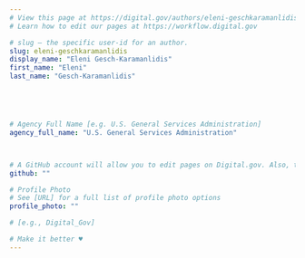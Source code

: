 ```yaml
---
# View this page at https://digital.gov/authors/eleni-geschkaramanlidis
# Learn how to edit our pages at https://workflow.digital.gov

# slug — the specific user-id for an author.
slug: eleni-geschkaramanlidis
display_name: "Eleni Gesch-Karamanlidis"
first_name: "Eleni"
last_name: "Gesch-Karamanlidis"





# Agency Full Name [e.g. U.S. General Services Administration]
agency_full_name: "U.S. General Services Administration"



# A GitHub account will allow you to edit pages on Digital.gov. Also, the image used in your GitHub account can be used to populate your digital.gov profile photo. Learn more about getting a Github account at [URL]
github: ""

# Profile Photo
# See [URL] for a full list of profile photo options
profile_photo: ""

# [e.g., Digital_Gov]

# Make it better ♥
---
```

